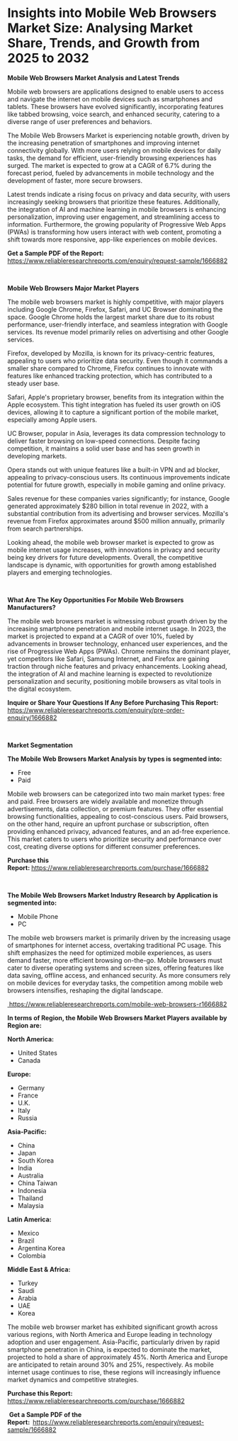 <p><h1>Insights into Mobile Web Browsers Market Size: Analysing Market Share, Trends, and Growth from 2025 to 2032</h1></p><p><strong>Mobile Web Browsers Market Analysis and Latest Trends</strong></p>
<p><p>Mobile web browsers are applications designed to enable users to access and navigate the internet on mobile devices such as smartphones and tablets. These browsers have evolved significantly, incorporating features like tabbed browsing, voice search, and enhanced security, catering to a diverse range of user preferences and behaviors.</p><p>The Mobile Web Browsers Market is experiencing notable growth, driven by the increasing penetration of smartphones and improving internet connectivity globally. With more users relying on mobile devices for daily tasks, the demand for efficient, user-friendly browsing experiences has surged. The market is expected to grow at a CAGR of 6.7% during the forecast period, fueled by advancements in mobile technology and the development of faster, more secure browsers.</p><p>Latest trends indicate a rising focus on privacy and data security, with users increasingly seeking browsers that prioritize these features. Additionally, the integration of AI and machine learning in mobile browsers is enhancing personalization, improving user engagement, and streamlining access to information. Furthermore, the growing popularity of Progressive Web Apps (PWAs) is transforming how users interact with web content, promoting a shift towards more responsive, app-like experiences on mobile devices.</p></p>
<p><strong>Get a Sample PDF of the Report:&nbsp;</strong> <a href="https://www.reliableresearchreports.com/enquiry/request-sample/1666882?utm_campaign=3533&utm_medium=2&utm_source=Github&utm_content=ia&utm_term=16042025&utm_id=mobile-web-browsers">https://www.reliableresearchreports.com/enquiry/request-sample/1666882</a></p>
<p>&nbsp;</p>
<p><strong>Mobile Web Browsers Major Market Players</strong></p>
<p><p>The mobile web browsers market is highly competitive, with major players including Google Chrome, Firefox, Safari, and UC Browser dominating the space. Google Chrome holds the largest market share due to its robust performance, user-friendly interface, and seamless integration with Google services. Its revenue model primarily relies on advertising and other Google services.</p><p>Firefox, developed by Mozilla, is known for its privacy-centric features, appealing to users who prioritize data security. Even though it commands a smaller share compared to Chrome, Firefox continues to innovate with features like enhanced tracking protection, which has contributed to a steady user base.</p><p>Safari, Apple's proprietary browser, benefits from its integration within the Apple ecosystem. This tight integration has fueled its user growth on iOS devices, allowing it to capture a significant portion of the mobile market, especially among Apple users.</p><p>UC Browser, popular in Asia, leverages its data compression technology to deliver faster browsing on low-speed connections. Despite facing competition, it maintains a solid user base and has seen growth in developing markets.</p><p>Opera stands out with unique features like a built-in VPN and ad blocker, appealing to privacy-conscious users. Its continuous improvements indicate potential for future growth, especially in mobile gaming and online privacy.</p><p>Sales revenue for these companies varies significantly; for instance, Google generated approximately $280 billion in total revenue in 2022, with a substantial contribution from its advertising and browser services. Mozilla's revenue from Firefox approximates around $500 million annually, primarily from search partnerships.</p><p>Looking ahead, the mobile web browser market is expected to grow as mobile internet usage increases, with innovations in privacy and security being key drivers for future developments. Overall, the competitive landscape is dynamic, with opportunities for growth among established players and emerging technologies.</p></p>
<p>&nbsp;</p>
<p><strong>What Are The Key Opportunities For Mobile Web Browsers Manufacturers?</strong></p>
<p><p>The mobile web browsers market is witnessing robust growth driven by the increasing smartphone penetration and mobile internet usage. In 2023, the market is projected to expand at a CAGR of over 10%, fueled by advancements in browser technology, enhanced user experiences, and the rise of Progressive Web Apps (PWAs). Chrome remains the dominant player, yet competitors like Safari, Samsung Internet, and Firefox are gaining traction through niche features and privacy enhancements. Looking ahead, the integration of AI and machine learning is expected to revolutionize personalization and security, positioning mobile browsers as vital tools in the digital ecosystem.</p></p>
<p><strong>Inquire or Share Your Questions If Any Before Purchasing This Report:</strong> <a href="https://www.reliableresearchreports.com/enquiry/pre-order-enquiry/1666882?utm_campaign=3533&utm_medium=2&utm_source=Github&utm_content=ia&utm_term=16042025&utm_id=mobile-web-browsers">https://www.reliableresearchreports.com/enquiry/pre-order-enquiry/1666882</a></p>
<p>&nbsp;</p>
<p><strong>Market Segmentation</strong></p>
<p><strong>The Mobile Web Browsers Market Analysis by types is segmented into:</strong></p>
<p><ul><li>Free</li><li>Paid</li></ul></p>
<p><p>Mobile web browsers can be categorized into two main market types: free and paid. Free browsers are widely available and monetize through advertisements, data collection, or premium features. They offer essential browsing functionalities, appealing to cost-conscious users. Paid browsers, on the other hand, require an upfront purchase or subscription, often providing enhanced privacy, advanced features, and an ad-free experience. This market caters to users who prioritize security and performance over cost, creating diverse options for different consumer preferences.</p></p>
<p><strong>Purchase this Report:&nbsp;</strong><a href="https://www.reliableresearchreports.com/purchase/1666882?utm_campaign=3533&utm_medium=2&utm_source=Github&utm_content=ia&utm_term=16042025&utm_id=mobile-web-browsers">https://www.reliableresearchreports.com/purchase/1666882</a></p>
<p>&nbsp;</p>
<p><strong>The Mobile Web Browsers Market Industry Research by Application is segmented into:</strong></p>
<p><ul><li>Mobile Phone</li><li>PC</li></ul></p>
<p><p>The mobile web browsers market is primarily driven by the increasing usage of smartphones for internet access, overtaking traditional PC usage. This shift emphasizes the need for optimized mobile experiences, as users demand faster, more efficient browsing on-the-go. Mobile browsers must cater to diverse operating systems and screen sizes, offering features like data saving, offline access, and enhanced security. As more consumers rely on mobile devices for everyday tasks, the competition among mobile web browsers intensifies, reshaping the digital landscape.</p></p>
<p><a href="https://www.reliableresearchreports.com/mobile-web-browsers-r1666882?utm_campaign=3533&utm_medium=2&utm_source=Github&utm_content=ia&utm_term=16042025&utm_id=mobile-web-browsers">&nbsp;https://www.reliableresearchreports.com/mobile-web-browsers-r1666882</a></p>
<p><strong>In terms of Region, the Mobile Web Browsers Market Players available by Region are:</strong></p>
<p>
    <p> <strong> North America: </strong>
        <ul>
            <li>United States</li>
            <li>Canada</li>
        </ul>
        </p> 
    <p> <strong> Europe: </strong>
        <ul>
            <li>Germany</li>
            <li>France</li>
            <li>U.K.</li>
            <li>Italy</li>
            <li>Russia</li>
        </ul>
        </p> 
    <p> <strong> Asia-Pacific: </strong>
        <ul>
            <li>China</li>
            <li>Japan</li>
            <li>South Korea</li>
            <li>India</li>
            <li>Australia</li>
            <li>China Taiwan</li>
            <li>Indonesia</li>
            <li>Thailand</li>
            <li>Malaysia</li>
        </ul>
        </p> 
    <p> <strong> Latin America: </strong>
        <ul>
            <li>Mexico</li>
            <li>Brazil</li>
            <li>Argentina Korea</li>
            <li>Colombia</li>
        </ul>
        </p> 
    <p> <strong> Middle East & Africa: </strong>
        <ul>
            <li>Turkey</li>
            <li>Saudi</li>
            <li>Arabia</li>
            <li>UAE</li>
            <li>Korea</li>
        </ul>
    </p>
    </p>
<p><p>The mobile web browser market has exhibited significant growth across various regions, with North America and Europe leading in technology adoption and user engagement. Asia-Pacific, particularly driven by rapid smartphone penetration in China, is expected to dominate the market, projected to hold a share of approximately 45%. North America and Europe are anticipated to retain around 30% and 25%, respectively. As mobile internet usage continues to rise, these regions will increasingly influence market dynamics and competitive strategies.</p></p>
<p><strong>Purchase this Report: </strong><a href="https://www.reliableresearchreports.com/purchase/1666882?utm_campaign=3533&utm_medium=2&utm_source=Github&utm_content=ia&utm_term=16042025&utm_id=mobile-web-browsers">https://www.reliableresearchreports.com/purchase/1666882</a></p>
<p>&nbsp;<strong>Get a Sample PDF of the Report:&nbsp;&nbsp;</strong><a href="https://www.reliableresearchreports.com/enquiry/request-sample/1666882?utm_campaign=3533&utm_medium=2&utm_source=Github&utm_content=ia&utm_term=16042025&utm_id=mobile-web-browsers">https://www.reliableresearchreports.com/enquiry/request-sample/1666882</a></p>
<p><strong></strong></p>
<p><p></p><p></p><p></p></p>